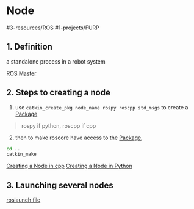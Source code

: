 # Node
#3-resources/ROS #1-projects/FURP 

## 1. Definition 
a standalone process in a robot system

[ROS Master](https://github.com/FURP-2023-2024/Zaihong_Weekly_Log/blob/main/Notes/ROS%20Master.md)

## 2. Steps to creating a node
1. use `catkin_create_pkg node_name rospy roscpp std_msgs` to create a [Package](https://github.com/FURP-2023-2024/Zaihong_Weekly_Log/blob/main/Notes/Package.md)
> rospy if python, roscpp if cpp
2. then to make roscore have access to the [Package](https://github.com/FURP-2023-2024/Zaihong_Weekly_Log/blob/main/Notes/Package.md),
```bash
cd ..
catkin_make
```


[Creating a Node in cpp](https://github.com/FURP-2023-2024/Zaihong_Weekly_Log/blob/main/Notes/Creating%20a%20Node%20in%20cpp.md)
[Creating a Node in Python](https://github.com/FURP-2023-2024/Zaihong_Weekly_Log/blob/main/Notes/Creating%20a%20Node%20in%20Python.md)

## 3. Launching several nodes

[roslaunch file](https://github.com/FURP-2023-2024/Zaihong_Weekly_Log/blob/main/Notes/roslaunch%20file.md)